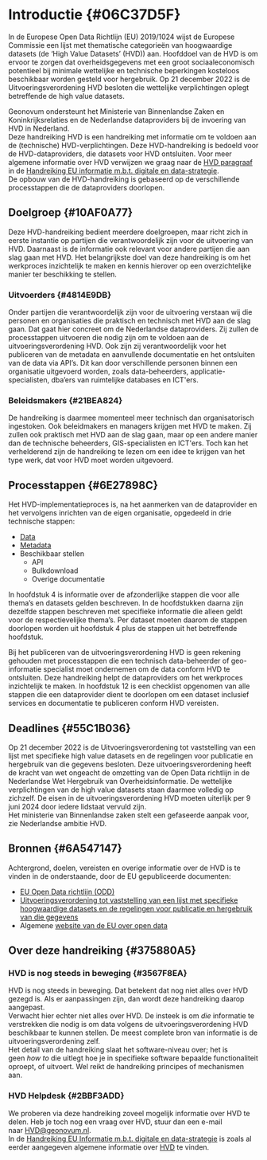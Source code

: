 # Introductie {#06C37D5F}

In de Europese Open Data Richtlijn (EU) 2019/1024 wijst de Europese Commissie een lijst met thematische categorieën van hoogwaardige datasets (de ‘High Value Datasets’ (HVD)) aan. Hoofddoel van de HVD is om ervoor te zorgen dat overheidsgegevens met een groot sociaaleconomisch potentieel bij minimale wettelijke en technische beperkingen kosteloos beschikbaar worden gesteld voor hergebruik. Op 21 december 2022 is de Uitvoeringsverordening HVD besloten die wettelijke verplichtingen oplegt betreffende de high value datasets.<br/>

Geonovum ondersteunt het Ministerie van Binnenlandse Zaken en Koninkrijksrelaties en de Nederlandse dataproviders bij de invoering van HVD in Nederland.<br/>
Deze handreiking HVD is een handreiking met informatie om te voldoen aan de (technische) HVD-verplichtingen. Deze HVD-handreiking is bedoeld voor de HVD-dataproviders, die datasets voor HVD ontsluiten. Voor meer algemene informatie over HVD verwijzen we graag naar de <a href='https://docs.geostandaarden.nl/eu/handreiking-EU-informatie/#high-value-data-lijst' target='_blank'>HVD paragraaf</a> in de <a href='https://docs.geostandaarden.nl/eu/handreiking-EU-informatie/' target='_blank'>Handreiking EU informatie m.b.t. digitale en data-strategie</a>.<br/>
De opbouw van de HVD-handreiking is gebaseerd op de verschillende processtappen die de dataproviders doorlopen. <br/>
## Doelgroep {#10AF0A77}

Deze HVD-handreiking bedient meerdere doelgroepen, maar richt zich in eerste instantie op partijen die verantwoordelijk zijn voor de uitvoering van HVD. Daarnaast is de informatie ook relevant voor andere partijen die aan slag gaan met HVD. Het belangrijkste doel van deze handreiking is om het werkproces inzichtelijk te maken en kennis hierover op een overzichtelijke manier ter beschikking te stellen.<br/>
### Uitvoerders {#4814E9DB}

Onder partijen die verantwoordelijk zijn voor de uitvoering verstaan wij die personen en organisaties die praktisch en technisch met HVD aan de slag gaan. Dat gaat hier concreet om de Nederlandse dataproviders. Zij zullen de processtappen uitvoeren die nodig zijn om te voldoen aan de uitvoeringsverordening HVD. Ook zijn zij verantwoordelijk voor het publiceren van de metadata en aanvullende documentatie en het ontsluiten van de data via API’s. Dit kan door verschillende personen binnen een organisatie uitgevoerd worden, zoals data-beheerders, applicatie-specialisten, dba’ers van ruimtelijke databases en ICT'ers.<br/>
### Beleidsmakers {#21BEA824}

De handreiking is daarmee momenteel meer technisch dan organisatorisch ingestoken. Ook beleidmakers en managers krijgen met HVD te maken. Zij zullen ook praktisch met HVD aan de slag gaan, maar op een andere manier dan de technische beheerders, GIS-specialisten en ICT'ers. Toch kan het verhelderend zijn de handreiking te lezen om een idee te krijgen van het type werk, dat voor HVD moet worden uitgevoerd.<br/>
## Processtappen {#6E27898C}

Het HVD-implementatieproces is, na het aanmerken van de dataprovider en het vervolgens inrichten van de eigen organisatie, opgedeeld in drie technische stappen:<br/>

<ul><li><a href='https://docs.geostandaarden.nl/eu/INSPIRE-handreiking/' target='_blank'><span style='color: #auto;'><u>Data</u></span></a></li>
<li><a href='https://docs.geostandaarden.nl/eu/INSPIRE-handreiking/' target='_blank'><span style='color: #auto;'><u>Metadata</u></span></a></li>
<li>Beschikbaar stellen<ul><li>API</li>
<li>Bulkdownload</li>
<li>Overige documentatie</li>
</ul>

</li>
</ul>

In hoofdstuk 4 is informatie over de afzonderlijke stappen die voor alle thema’s en datasets gelden beschreven. In de hoofdstukken daarna zijn dezelfde stappen beschreven met specifieke informatie die alleen geldt voor de respectievelijke thema’s. Per dataset moeten daarom de stappen doorlopen worden uit hoofdstuk 4 plus de stappen uit het betreffende hoofdstuk.<br/>

Bij het publiceren van de uitvoeringsverordening HVD is geen rekening gehouden met processtappen die een technisch data-beheerder of geo-informatie specialist moet ondernemen om de data conform HVD te ontsluiten. Deze handreiking helpt de dataproviders om het werkproces inzichtelijk te maken. In hoofdstuk 12 is een checklist opgenomen van alle stappen die een dataprovider dient te doorlopen om een dataset inclusief services en documentatie te publiceren conform HVD vereisten.

## Deadlines {#55C1B036}

Op 21 december 2022 is de Uitvoeringsverordening tot vaststelling van een lijst met specifieke high value datasets en de regelingen voor publicatie en hergebruik van die gegevens besloten. Deze uitvoeringsverordening heeft de kracht van wet ongeacht de omzetting van de Open Data richtlijn in de Nederlandse Wet Hergebruik van Overheidsinformatie. De wettelijke verplichtingen van de high value datasets staan daarmee volledig op zichzelf. De eisen in de uitvoeringsverordening HVD moeten uiterlijk per 9 juni 2024 door iedere lidstaat vervuld zijn. <br/>
Het ministerie van Binnenlandse zaken stelt een gefaseerde aanpak voor, zie Nederlandse ambitie HVD.

## Bronnen {#6A547147}

Achtergrond, doelen, vereisten en overige informatie over de HVD is te vinden in de onderstaande, door de EU gepubliceerde documenten:<br/>
<ul><li><a href='https://eur-lex.europa.eu/legal-content/NL/TXT/HTML/?uri=CELEX:32019L1024' target='_blank'>EU Open Data richtlijn (ODD)</a></li>
<li><a href='https://eur-lex.europa.eu/legal-content/NL/TXT/HTML/?uri=CELEX:32023R0138' target='_blank'>Uitvoeringsverordening tot vaststelling van een lijst met specifieke hoogwaardige datasets en de regelingen voor publicatie en hergebruik van die gegevens</a></li>
<li>Algemene <a href='https://data.europa.eu/nl' target='_blank'>website van de EU over open data</a></li>
</ul>

## Over deze handreiking {#375880A5}

### HVD is nog steeds in beweging {#3567F8EA}

HVD is nog steeds in beweging. Dat betekent dat nog niet alles over HVD gezegd is. Als er aanpassingen zijn, dan wordt deze handreiking daarop aangepast.<br/>
Verwacht hier echter niet alles over HVD. De insteek is om <i>die</i> informatie te verstrekken die nodig is om data volgens de uitvoeringsverordening HVD beschikbaar te kunnen stellen. De meest complete bron van informatie is de uitvoeringsverordening zelf. <br/>
Het detail van de handreiking slaat het software-niveau over; het is geen <i>how to</i> die uitlegt hoe je in specifieke software bepaalde functionaliteit oproept, of uitvoert. Wel reikt de handreiking principes of mechanismen aan.

### HVD Helpdesk {#2BBF3ADD}

We proberen via deze handreiking zoveel mogelijk informatie over HVD te delen. Heb je toch nog een vraag over HVD, stuur dan een e-mail naar <a href='mailto:HVD@geonovum.nl' target='_blank'>HVD@geonovum.nl</a>.<br/>
In de <a href='https://docs.geostandaarden.nl/eu/handreiking-EU-informatie/' target='_blank'>Handreiking EU Informatie m.b.t. digitale en data-strategie</a> is zoals al eerder aangegeven algemene informatie over <a href='https://docs.geostandaarden.nl/eu/handreiking-EU-informatie/' target='_blank'>HVD</a> te vinden.

